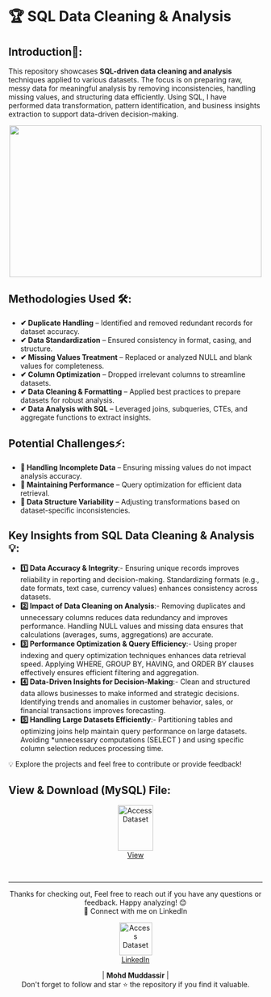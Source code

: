 # 🏆 SQL Data Cleaning & Analysis

## Introduction📌: 
This repository showcases **SQL-driven data cleaning and analysis** techniques applied to various datasets. The focus is on preparing raw, messy data for meaningful analysis by removing inconsistencies, handling missing values, and structuring data efficiently. Using SQL, I have performed data transformation, pattern identification, and business insights extraction to support data-driven decision-making.

<div align="center">
    <img src="https://media.licdn.com/dms/image/D5612AQEXV9OCIGo8IQ/article-cover_image-shrink_720_1280/0/1713966183454?e=2147483647&v=beta&t=iqhQQwTmmTuxAnzU8fz1DAckbUKjDqYubR_p5X3QdKA" width="500px" height="300px">
</div> 

## Methodologies Used 🛠️:
- **✔ Duplicate Handling** – Identified and removed redundant records for dataset accuracy.
- **✔ Data Standardization** – Ensured consistency in format, casing, and structure.
- **✔ Missing Values Treatment** – Replaced or analyzed NULL and blank values for completeness.
- **✔ Column Optimization** – Dropped irrelevant columns to streamline datasets.
- **✔ Data Cleaning & Formatting** – Applied best practices to prepare datasets for robust analysis.
- **✔ Data Analysis with SQL** – Leveraged joins, subqueries, CTEs, and aggregate functions to extract insights.

## Potential Challenges⚡:
- **🔹 Handling Incomplete Data** – Ensuring missing values do not impact analysis accuracy.
- **🔹 Maintaining Performance** – Query optimization for efficient data retrieval.
- **🔹 Data Structure Variability** – Adjusting transformations based on dataset-specific inconsistencies.

## Key Insights from SQL Data Cleaning & Analysis 💡:
- **1️⃣ Data Accuracy & Integrity**:- Ensuring unique records improves reliability in reporting and decision-making. Standardizing formats (e.g., date formats, text case, currency values) enhances consistency across datasets.
- **2️⃣ Impact of Data Cleaning on Analysis**:- Removing duplicates and unnecessary columns reduces data redundancy and improves performance. Handling NULL values and missing data ensures that calculations (averages, sums, aggregations) are accurate.
- **3️⃣ Performance Optimization & Query Efficiency**:- Using proper indexing and query optimization techniques enhances data retrieval speed. Applying WHERE, GROUP BY, HAVING, and ORDER BY clauses effectively ensures efficient filtering and aggregation.
- **4️⃣ Data-Driven Insights for Decision-Making**:- Clean and structured data allows businesses to make informed and strategic decisions. Identifying trends and anomalies in customer behavior, sales, or financial transactions improves forecasting.
- **5️⃣ Handling Large Datasets Efficiently**:- Partitioning tables and optimizing joins help maintain query performance on large datasets. Avoiding *unnecessary computations (SELECT ) and using specific column selection reduces processing time.

💡 Explore the projects and feel free to contribute or provide feedback!


## View & Download (MySQL) File:

<p align="center">
    <a href="https://github.com/mohd-muddassir99/SQL-Projects/blob/d524230396a3dde1b3cd3be6e59c226889936648/10%20General%20Data%20Analysis%20Question/10%20questions%20by%20sir.sql">
        <img src="https://miro.medium.com/v2/resize:fit:900/0*hM4PQP9yoePYv-RB.png" width="70px" height="90px" alt="Access Dataset"><br>
        View
    </a>
</p> <br>

---

<div align="center">
Thanks for checking out, Feel free to reach out if you have any questions or feedback. Happy analyzing! 😊<br>
 🔗 Connect with me on LinkedIn 
 
  <p align="center">
    <a href="https://www.linkedin.com/in/mohd-muddassir99/">
        <img src="https://upload.wikimedia.org/wikipedia/commons/thumb/c/ca/LinkedIn_logo_initials.png/640px-LinkedIn_logo_initials.png" width="65px" alt="Access Dataset"><br>
        LinkedIn
    </a>

   | **Mohd Muddassir** | </a> <br>
Don't forget to follow and star ⭐ the repository if you find it valuable.
</div>

